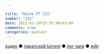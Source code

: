 ```yaml
---

title: "После РТ 231"
number: "231"
date: 2011-03-19T15:55:00+03:00
comments: true
categories: podcast
---
```

[аудио](http://cdn.radio-t.com/rt231post.mp3) ● [пиратский torrent](http://pirates.radio-t.com/torrents/rt231post.mp3.torrent) ● [лог чата](http://chat.radio-t.com/logs/radio-t-231.html) ● [wiki](http://wiki.radio-t.com/%D0%9F%D0%BE%D1%81%D0%BB%D0%B5_%D0%A0%D0%A2_231)<audio src="http://cdn.radio-t.com/rt231post.mp3" preload="none">
